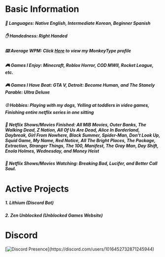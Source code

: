 # Basic Information

##### :crossed_flags: Languages: Native English, Intermediate Korean, Beginner Spanish
##### :raised_hand: Handedness: Right Handed
##### :keyboard: Average WPM: Click [Here](https://monkeytype.com/profile/legitzenith) to view my MonkeyType profile
##### :video_game: Games I Enjoy: Minecraft, Roblox Horror, COD MWII, Rocket League, etc.
##### :video_game: Games I Have Beat: GTA V, Detroit: Become Human, and The Stanely Parable: Ultra Deluxe
##### :baseball: Hobbies: Playing with my dogs, Yelling at toddlers in video games, Finishing entire netflix series in one sitting
##### :movie_camera: Netflix Shows/Movies Finished: All MIB Movies, Outer Banks, The Walking Dead, Z Nation, All Of Us Are Dead, Alice In Borderland, Daybreak, Girl From Nowhere, Black Summer, Spider-Man, Don't Look Up, Squid Game, My Name, Red Notice, All The Bright Places, The Package, Extraction, Stranger Things, The 100, Manifest, The Gray Man, Day Shift, Enola Holmes, Wednesday, and Money Heist
##### :movie_camera: Netflix Shows/Movies Watching: Breaking Bad, Lucifer, and Better Call Saul.

# Active Projects
##### 1. Lithium (Discord Bot)
##### 2. Zen Unblocked (Unblocked Games Website)

# Discord
[![Discord Presence](https://lanyard.cnrad.dev/api/1016452732871245944?bg=7100ff&animated=true&idleMessage=nuking%20several%20countries.)](https://discord.com/users/1016452732871245944)
